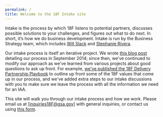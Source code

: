 ```yaml
---
permalink: /
title: Welcome to the 18F Intake site
---
```


Intake is the process by which 18F listens to potential partners,
discusses possible solutions to your challenges, and figures out what to
do next. In short, it’s how we do business development. Intake is run by
the Business Strategy team, which includes [Will
Slack](https://18f.gsa.gov/team/will/) and [Stephanie
Rivera](https://18f.gsa.gov/team/stephanierivera/).

Our intake process is itself an iterative project. We wrote [this blog
post](https://18f.gsa.gov/2014/09/18/getting-to-work-for-the-american-people/)
detailing our process in September 2014; since then, we’ve continued to
modify our approach as we’ve learned from various projects about good
questions to ask up front. For example, [we've published the 18F
Delivery Partnership
Playbook](https://18f.gsa.gov/2015/11/19/delivery-partnership-playbook/)
to outline up front some of the 18F values that come up in our process,
and we've added extra steps to our intake discussions with you to make
sure we leave the process with all the information we need for an IAA.

This site will walk you through our intake process and how we work.
Please email us at
[[inquiries18F@gsa.gov](mailto:inquiries18f@gsa.gov)] with general
inquiries, or contact us using [this
form](https://docs.google.com/a/gsa.gov/forms/d/1CDATOcmHy5HO2-pfPaG5cunVP7Wk5VCBsKommRmztLM/viewform).
